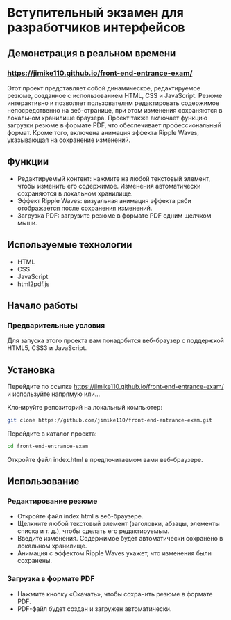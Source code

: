 # Вступительный экзамен для разработчиков интерфейсов
## Демонстрация в реальном времени 
### https://jimike110.github.io/front-end-entrance-exam/ 

Этот проект представляет собой динамическое, редактируемое резюме, созданное с использованием HTML, CSS и JavaScript. Резюме интерактивно и позволяет пользователям редактировать содержимое непосредственно на веб-странице, при этом изменения сохраняются в локальном хранилище браузера. Проект также включает функцию загрузки резюме в формате PDF, что обеспечивает профессиональный формат. Кроме того, включена анимация эффекта Ripple Waves, указывающая на сохранение изменений.

## Функции 
- Редактируемый контент: нажмите на любой текстовый элемент, чтобы изменить его содержимое. Изменения автоматически сохраняются в локальном хранилище.
- Эффект Ripple Waves: визуальная анимация эффекта ряби отображается после сохранения изменений.
- Загрузка PDF: загрузите резюме в формате PDF одним щелчком мыши.

## Используемые технологии 
- HTML 
- CSS 
- JavaScript 
- html2pdf.js 

## Начало работы 
### Предварительные условия 
Для запуска этого проекта вам понадобится веб-браузер с поддержкой HTML5, CSS3 и JavaScript.

## Установка 
Перейдите по ссылке https://jimike110.github.io/front-end-entrance-exam/ и используйте напрямую или...

Клонируйте репозиторий на локальный компьютер: 
```sh 
git clone https://github.com/jimike110/front-end-entrance-exam.git 
``` 
Перейдите в каталог проекта: 
```sh 
cd front-end-entrance-exam
``` 
Откройте файл index.html в предпочитаемом вами веб-браузере.

## Использование 
### Редактирование резюме 
- Откройте файл index.html в веб-браузере.
- Щелкните любой текстовый элемент (заголовки, абзацы, элементы списка и т. д.), чтобы сделать его редактируемым.
- Введите изменения. Содержимое будет автоматически сохранено в локальном хранилище.
- Анимация с эффектом Ripple Waves укажет, что изменения были сохранены.

### Загрузка в формате PDF 
- Нажмите кнопку «Скачать», чтобы сохранить резюме в формате PDF.
- PDF-файл будет создан и загружен автоматически.